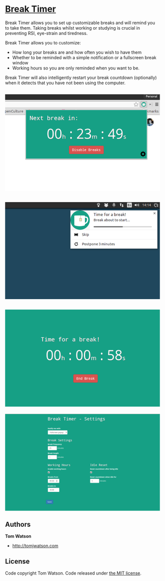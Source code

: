 # [Break Timer](https://chrome.google.com/webstore/detail/break-timer/hklkdbpicdmlpoiellngedpejjkmapei)

Break Timer allows you to set up customizable breaks and will remind you to take them. Taking breaks whilst working or studying is crucial in preventing RSI, eye-strain and tiredness.

Break Timer allows you to customize:
 * How long your breaks are and how often you wish to have them
 * Whether to be reminded with a simple notification or a fullscreen break window
 * Working hours so you are only reminded when you want to be.

Break Timer will also intelligently restart your break countdown (optionally) when it detects that you have not been using the computer.


![Screenshot2](image/screenshot1.png)
---
![Screenshot2](image/screenshot5.png)
---
![Screenshot2](image/screenshot4.png)
---
![Screenshot2](image/screenshot3.png)

## Authors

**Tom Watson**

- <http://tomjwatson.com>

## License

Code copyright Tom Watson. Code released under [the MIT license](LICENSE.txt).

